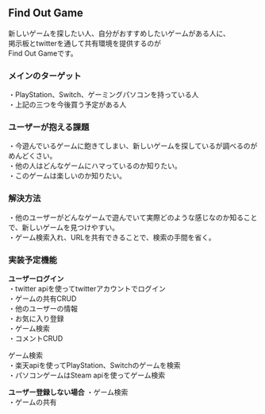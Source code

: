 ## Find Out Game

新しいゲームを探したい人、自分がおすすめしたいゲームがある人に、  
掲示板とtwitterを通して共有環境を提供するのが  
Find Out Gameです。  

### メインのターゲット
・PlayStation、Switch、ゲーミングパソコンを持っている人  
・上記の三つを今後買う予定がある人  

### ユーザーが抱える課題
・今遊んでいるゲームに飽きてしまい、新しいゲームを探しているが調べるのがめんどくさい。  
・他の人はどんなゲームにハマっているのか知りたい。  
・このゲームは楽しいのか知りたい。  

### 解決方法
・他のユーザーがどんなゲームで遊んでいて実際どのような感じなのか知ることで、新しいゲームを見つけやすい。  
・ゲーム検索入れ、URLを共有できることで、検索の手間を省く。  

### 実装予定機能
**ユーザーログイン**  
・twitter apiを使ってtwitterアカウントでログイン  
・ゲームの共有CRUD  
・他のユーザーの情報  
・お気に入り登録  
・ゲーム検索  
・コメントCRUD  

ゲーム検索  
・楽天apiを使ってPlayStation、Switchのゲームを検索  
・パソコンゲームはSteam apiを使ってゲーム検索  

**ユーザー登録しない場合**
・ゲーム検索  
・ゲームの共有  
